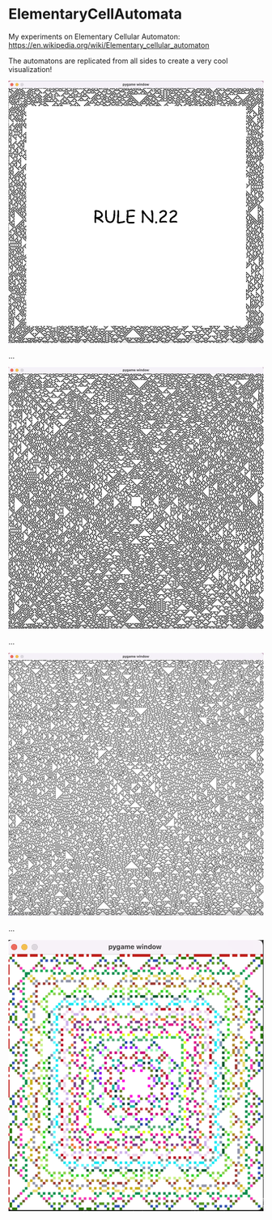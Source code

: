 # ElementaryCellAutomata

My experiments on Elementary Cellular Automaton:\
https://en.wikipedia.org/wiki/Elementary_cellular_automaton

The automatons are replicated from all sides to create a very cool visualization!

![Rule22](/Rule22.png)

...

![Rule22!](Rule22!.png)

...

![Rule18](Rule18.png)

...

![Rule18!](Rule18!.png)











